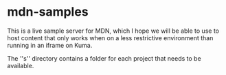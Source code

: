 mdn-samples
===========

This is a live sample server for MDN, which I hope we will be able to use to host content
that only works when on a less restrictive environment than running in an iframe
on Kuma.

The ''s'' directory contains a folder for each project that needs to be available.
